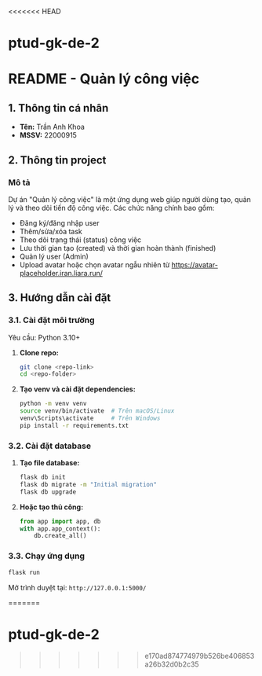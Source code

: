 <<<<<<< HEAD
# ptud-gk-de-2
# README - Quản lý công việc

## 1. Thông tin cá nhân
- **Tên:** Trần Anh Khoa  
- **MSSV:** 22000915  

## 2. Thông tin project
### Mô tả
Dự án "Quản lý công việc" là một ứng dụng web giúp người dùng tạo, quản lý và theo dõi tiến độ công việc. Các chức năng chính bao gồm:
- Đăng ký/đăng nhập user
- Thêm/sửa/xóa task
- Theo dõi trạng thái (status) công việc
- Lưu thời gian tạo (created) và thời gian hoàn thành (finished)
- Quản lý user (Admin)
- Upload avatar hoặc chọn avatar ngẫu nhiên từ https://avatar-placeholder.iran.liara.run/

## 3. Hướng dẫn cài đặt

### 3.1. Cài đặt môi trường
Yêu cầu: Python 3.10+

1. **Clone repo:**
   ```sh
   git clone <repo-link>
   cd <repo-folder>
   ```
2. **Tạo venv và cài đặt dependencies:**
   ```sh
   python -m venv venv
   source venv/bin/activate  # Trên macOS/Linux
   venv\Scripts\activate     # Trên Windows
   pip install -r requirements.txt
   ```

### 3.2. Cài đặt database
1. **Tạo file database:**
   ```sh
   flask db init
   flask db migrate -m "Initial migration"
   flask db upgrade
   ```
2. **Hoặc tạo thủ công:**
   ```python
   from app import app, db
   with app.app_context():
       db.create_all()
   ```

### 3.3. Chạy ứng dụng
```sh
flask run
```

Mở trình duyệt tại: `http://127.0.0.1:5000/`

=======
# ptud-gk-de-2
>>>>>>> e170ad874774979b526be406853a26b32d0b2c35
